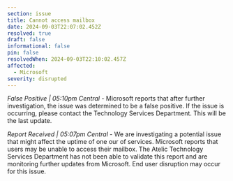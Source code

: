 ```yaml
---
section: issue
title: Cannot access mailbox
date: 2024-09-03T22:07:02.452Z
resolved: true
draft: false
informational: false
pin: false
resolvedWhen: 2024-09-03T22:10:02.457Z
affected:
  - Microsoft
severity: disrupted
---
```

*False Positive | 05:10pm Central* - Microsoft reports that after further investigation, the issue was determined to be a false positive. If the issue is occurring, please contact the Technology Services Department. This will be the last update.

*Report Received | 05:07pm Central* - We are investigating a potential issue that might affect the uptime of one our of services. Microsoft reports that users may be unable to access their mailbox. The Atelic Technology Services Department has not been able to validate this report and are monitoring further updates from Microsoft. End user disruption may occur for this issue.